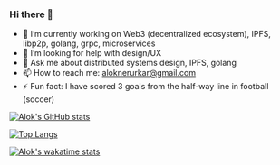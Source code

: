 ### Hi there 👋
- 🔭  I’m currently working on Web3 (decentralized ecosystem), IPFS, libp2p, golang, grpc, microservices
- 🤔  I’m looking for help with design/UX
- 💬  Ask me about distributed systems design, IPFS, golang
- 📫  How to reach me: aloknerurkar@gmail.com
- ⚡   Fun fact: I have scored 3 goals from the half-way line in football (soccer)



[![Alok's GitHub stats](https://github-readme-stats.vercel.app/api?username=aloknerurkar)](https://github.com/anuraghazra/github-readme-stats)



[![Top Langs](https://github-readme-stats.vercel.app/api/top-langs/?username=aloknerurkar&layout=compact)](https://github.com/anuraghazra/github-readme-stats)



[![Alok's wakatime stats](https://github-readme-stats.vercel.app/api/wakatime?username=aloknerurkar&langs_count=4&layout=compact)](https://github.com/anuraghazra/github-readme-stats)
